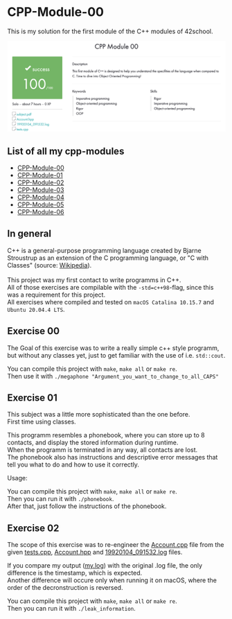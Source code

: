 # CPP-Module-00

This is my solution for the first module of the C++ modules of 42school.


![result](https://github.com/tblaase/CPP-Module-00/blob/main/readme_additions/result.png)

## List of all my cpp-modules

- [CPP-Module-00](https://github.com/tblaase/CPP-Module-00)
- [CPP-Module-01](https://github.com/tblaase/CPP-Module-01)
- [CPP-Module-02](https://github.com/tblaase/CPP-Module-02)
- [CPP-Module-03](https://github.com/tblaase/CPP-Module-03)
- [CPP-Module-04](https://github.com/tblaase/CPP-Module-04)
- [CPP-Module-05](https://github.com/tblaase/CPP-Module-05)
- [CPP-Module-06](https://github.com/tblaase/CPP-Module-06)
<!-- - [CPP-Module-07](https://github.com/tblaase/CPP-Module-07)
- [CPP-Module-08](https://github.com/tblaase/CPP-Module-08) -->

## In general

C++ is a general-purpose programming language created by Bjarne Stroustrup as an extension of the C programming language, or "C with Classes" (source: [Wikipedia](https://en.wikipedia.org/wiki/C++)).<br><br>
This project was my first contact to write programms in C++.<br>
All of those exercises are compilable with the `-std=c++98`-flag, since this was a requirement for this project.<br>
All exercises where compiled and tested on `macOS Catalina 10.15.7` and `Ubuntu 20.04.4 LTS`.<br>

## Exercise 00

The Goal of this exercise was to write a really simple c++ style programm, but without any classes yet, just to get familiar with the use of i.e. `std::cout`.


You can compile this project with `make`, `make all` or `make re`.<br>
Then use it with `./megaphone "Argument_you_want_to_change_to_all_CAPS"`


## Exercise 01

This subject was a little more sophisticated than the one before.<br>
First time using classes.<br>


This programm resembles a phonebook, where you can store up to 8 contacts, and display the stored information during runtime.<br>
When the programm is terminated in any way, all contacts are lost.<br>
The phonebook also has instructions and descriptive error messages that tell you what to do and how to use it correctly.


Usage:

You can compile this project with `make`, `make all` or `make re`.<br>
Then you can run it with `./phonebook`.<br>
After that, just follow the instructions of the phonebook.<br>


## Exercise 02

The scope of this exercise was to re-engineer the [Account.cpp](https://github.com/tblaase/CPP-Module-00/blob/main/ex02/src/Account.cpp) file from the given [tests.cpp](https://github.com/tblaase/CPP-Module-00/blob/main/ex02/src/tests.cpp), [Account.hpp](https://github.com/tblaase/CPP-Module-00/blob/main/ex02/include/Account.hpp) and [19920104_091532.log](https://github.com/tblaase/CPP-Module-00/blob/main/ex02/19920104_091532.log) files.


If you compare my output ([my.log](https://github.com/tblaase/CPP-Module-00/blob/main/ex02/my.log)) with the original .log file, the only difference is the timestamp, which is expected.<br>
Another difference will occure only when running it on macOS, where the order of the decronstruction is reversed.<br>

You can compile this project with `make`, `make all` or `make re`.<br>
Then you can run it with `./leak_information`.<br>
